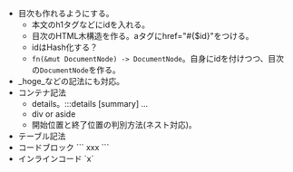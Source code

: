- 目次も作れるようにする。
  - 本文のh1タグなどにidを入れる。
  - 目次のHTML木構造を作る。aタグにhref="#{$id}"をつける。
  - idはHash化する？
  - `fn(&mut DocumentNode) -> DocumentNode`。自身にidを付けつつ、目次の`DocumentNode`を作る。
- \_hoge\_などの記法にも対応。
- コンテナ記法
  - details。:::details \[summary\] ...
  - div or aside
  - 開始位置と終了位置の判別方法(ネスト対応)。
- テーブル記法
- コードブロック \`\`\` xxx \`\`\`
- インラインコード \`x\`